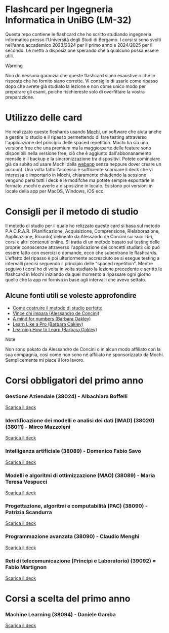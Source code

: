 <h1> Flashcard per Ingegneria Informatica in UniBG (LM-32) </h1>

Questa repo contiene le flashcard che ho scritto studiando ingegneria informatica presso l'Università degli Studi di Bergamo. I corsi si sono svolti nell'anno accademico 2023/2024 per il primo anno e 2024/2025 per il secondo. Le metto a disposizione sperando che a qualcuno possa essere utili.

> [!WARNING]
> Non do nessuna garanzia che queste flashcard siano esaustive o che le risposte che ho fornito siano corrette. Vi consiglio di usarle come ripasso dopo che avrete già studiato la lezione e non come unico modo per preparare gli esami, poiché rischiereste solo di overfittare la vostra preparazione.

# Utilizzo delle card
Ho realizzato queste fleshards usando <a href='https://mochi.cards' target='blank'>Mochi</a>, un software che aiuta anche a gestire lo studio e il ripasso permettendo di fare testing attraverso l'applicazione del principio delle spaced repetition. Mochi ha sia una versione free che una premium ma la maggiorparte delle feature sono disponibili nella versione free, ciò che è aggiunto dall'abbonanamento mensile è il backup e la sincronizzazione tra dispositivi. Potete cominciare già da subito ad usare Mochi dalla <a href='https://app.mochi.cards' target='blank'>webapp</a> senza neppure dover creare un account. Una volta fatto l'accesso è sufficiente scaricare il deck che vi interessa e importarlo in Mochi, chiaramente chiudendo la sessione vengono persi tutti i deck e le modifche ma potete sempre esportarle in formato .mochi e averle a disposizine in locale. Esistono poi versioni in locale della app per MacOS, Windows, iOS ecc.

# Consigli per il metodo di studio
Il metodo di studio per il quale ho relizzato queste card si basa sul metodo P.A.C.R.A.R. (Pianificazione, Acquisizione, Comprensione, Rielaborazione, Applicazione, Ricordo) delineato da Alessando de Concini sui suoi libri, corsi e altri contenuti online. Si tratta di un metodo basato sul testing delle proprie conoscenze attraverso l'applicazione dei concetti studiati: ciò può essere fatto con esercizi o domande, ecco che subentrano le flashcards. L'effetto del ripasso è poi ulteriormente accresciuto se si esegue testing a intervalli precisi seguendo il principio delle "spaced repetition".
Mentre seguivo i corsi ho di volta in volta studiato la lezione precedente e scritto le flashcard in Mochi iniziando da quel momento a ripassare ogni giorno quello che la app mi forniva in base agli intervalli che avevo settato.
## Alcune fonti utili se voleste approfondire
<ul>
<li> <a href='https://www.alessandrodeconcini.com/metodo-di-studio/costruire-metodo-studio-perfetto'>Come costruire il metodo di studio perfetto</a>
<li> <a href='https://www.feltrinellieditore.it/opera/vince-chi-impara/'>Vince chi impara (Alessandro de Concini)</a>
<li> <a href='https://www.google.com/url?sa=t&source=web&rct=j&opi=89978449&url=https://barbaraoakley.com/books/a-mind-for-numbers/'>A mind for numbers (Barbara Oakley)</a>
<li> <a href='https://www.google.com/url?sa=t&source=web&rct=j&opi=89978449&url=https://barbaraoakley.com/books/learn-like-a-pro/'>Learn Like a Pro (Barbara Oakley)</a>
<li> <a href='https://www.google.com/url?sa=t&source=web&rct=j&opi=89978449&url=https://barbaraoakley.com/books/learning-how-to-learn/'>Learning How to Learn (Barbara Oakley)</a>
</ul>

> [!NOTE]
> Non sono pakato da Alessandro de Concini o in alcun modo affiliato con la sua compagnia, così come non sono né affiliato né sponsorizzato da Mochi. Semplicemente mi piace il loro lavoro.

# Corsi obbligatori del primo anno

### Gestione Aziendale (38024) - Albachiara Boffelli
<a href='https://github.com/FI-153/flashcards-unibg-ingegneria-informatica/blob/000ba488fec6cb86346d7b56c11253688e761093/Gestione%20aziendale%20(38024)%20(Boffelli).mochi'>Scarica il deck</a>

### Identificazione dei modelli e analisi dei dati (IMAD) (38020) (38011) - Mirco Mazzoleni
<a href='https://github.com/FI-153/flashcards-unibg-ingegneria-informatica/blob/000ba488fec6cb86346d7b56c11253688e761093/Identificazione%20dei%20modelli%20e%20analisi%20dei%20dati%20(38020)%20(38011)%20(Mazzoleni).mochi'>Scarica il deck</a>

### Intelligenza artificiale (38089) - Domenico Fabio Savo
<a href='https://github.com/FI-153/flashcards-unibg-ingegneria-informatica/blob/000ba488fec6cb86346d7b56c11253688e761093/Intelligenza%20artificiale%20(38089)%20(Savo).mochi'>Scarica il deck</a>

### Modelli e algoritmi di ottimizzazione (MAO) (38089) - Maria Teresa Vespucci
<a href='https://github.com/FI-153/flashcards-unibg-ingegneria-informatica/blob/000ba488fec6cb86346d7b56c11253688e761093/Modelli%20e%20algoritmi%20di%20ottimizzazione%20(38089)%20(Vespucci).mochi'>Scarica il deck</a>

### Progettazione, algoritmi e computabilità (PAC) (38090) - Patrizia Scandurra
<a href='https://github.com/FI-153/flashcards-unibg-ingegneria-informatica/blob/000ba488fec6cb86346d7b56c11253688e761093/Progettazione%2C%20algoritmi%20e%20computabilit%C3%A0%20(38090)%20(Scandurra).mochi'>Scarica il deck</a>

### Programmazione avanzata (38090) - Claudio Menghi
<a href='https://github.com/FI-153/flashcards-unibg-ingegneria-informatica/blob/000ba488fec6cb86346d7b56c11253688e761093/Programmazione%20avanzata%20(38090)%20(Menghi).mochi'>Scarica il deck</a>

### Reti di telecomunicazione (Principi e Laboratorio) (39092) = Fabio Martignon
<a href='https://github.com/FI-153/flashcards-unibg-ingegneria-informatica/blob/000ba488fec6cb86346d7b56c11253688e761093/Reti%20di%20telecomunicazione%20(Principi%20e%20Laboratorio)%20(39092)%20(Martignon).mochi'>Scarica il deck</a>

# Corsi a scelta del primo anno

### Machine Learning (38094) - Daniele Gamba
<a href='https://github.com/FI-153/flashcards-unibg-ingegneria-informatica/blob/000ba488fec6cb86346d7b56c11253688e761093/Machine%20Learning%20(38094)%20(Gamba).mochi'>Scarica il deck</a>
